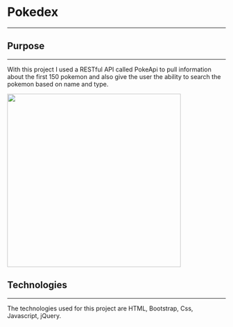 <h1>Pokedex</h1>
<hr>

<h2>Purpose</h2>
<hr>
<p>With this project I used a RESTful API called PokeApi to pull information about the first 150 pokemon and also give the user the ability to search the pokemon based on name and type.</p>

<img src="assets/Pokedex.gif" width="400" alt=""/>

<h2>Technologies</h2>
<hr>
<p>The technologies used for this project are HTML, Bootstrap, Css, Javascript, jQuery.</p>